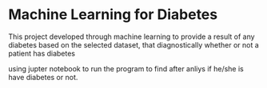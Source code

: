 # Machine Learning for Diabetes

This project developed through machine learning to provide a result of any diabetes based on the selected dataset, that diagnostically whether or not a patient has diabetes

using jupter notebook to run the program
to find after anliys if he/she is have diabetes or not.
